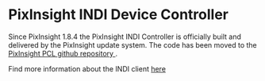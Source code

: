 PixInsight INDI Device Controller
=================================

Since PixInsight 1.8.4 the PixInsight INDI Controller is officially built and delivered by the PixInsight update system. The code has been moved to the [PixInsight PCL github repository ](https://github.com/PixInsight/PCL/tree/master/src/modules/processes/contrib/kkretzschmar/INDIClient).

Find more information about the INDI client [here](https://kkretzschmar.github.io/indi_control_getting_started.html)




